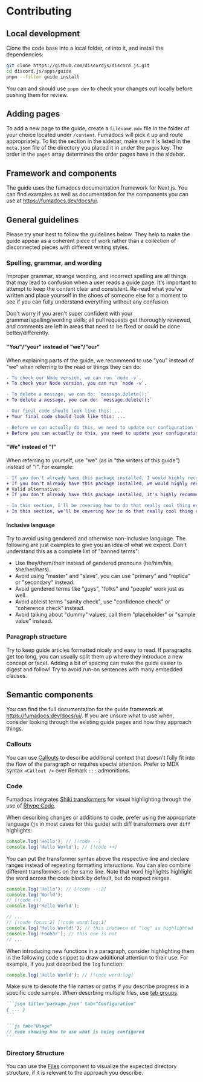 # Contributing

## Local development

Clone the code base into a local folder, `cd` into it, and install the dependencies:

```bash
git clone https://github.com/discordjs/discord.js.git
cd discord.js/apps/guide
pnpm --filter guide install
```

You can and should use `pnpm dev` to check your changes out locally before pushing them for review.

## Adding pages

To add a new page to the guide, create a `filename.mdx` file in the folder of your choice located under `/content`. Fumadocs will pick it up and route appropriately. To list the section in the sidebar, make sure it is listed in the `meta.json` file of the directory you placed it in under the `pages` key. The order in the `pages` array determines the order pages have in the sidebar.

## Framework and components

The guide uses the fumadocs documentation framework for Next.js. You can find examples as well as documentation for the components you can use at <https://fumadocs.dev/docs/ui>.

## General guidelines

Please try your best to follow the guidelines below. They help to make the guide appear as a coherent piece of work rather than a collection of disconnected pieces with different writing styles.

### Spelling, grammar, and wording

Improper grammar, strange wording, and incorrect spelling are all things that may lead to confusion when a user reads a guide page. It's important to attempt to keep the content clear and consistent. Re-read what you've written and place yourself in the shoes of someone else for a moment to see if you can fully understand everything without any confusion.

Don't worry if you aren't super confident with your grammar/spelling/wording skills; all pull requests get thoroughly reviewed, and comments are left in areas that need to be fixed or could be done better/differently.

#### "You"/"your" instead of "we"/"our"

When explaining parts of the guide, we recommend to use "you" instead of "we" when referring to the read or things they can do:

```diff
- To check our Node version, we can run `node -v`.
+ To check your Node version, you can run `node -v`.

- To delete a message, we can do: `message.delete();`
+ To delete a message, you can do: `message.delete();`

- Our final code should look like this: ...
+ Your final code should look like this: ...

- Before we can actually do this, we need to update our configuration file.
+ Before you can actually do this, you need to update your configuration file.
```

#### "We" instead of "I"

When referring to yourself, use "we" (as in "the writers of this guide") instead of "I". For example:

```diff
- If you don't already have this package installed, I would highly recommend doing so.
+ If you don't already have this package installed, we would highly recommend doing so.
# Valid alternative:
+ If you don't already have this package installed, it's highly recommended that you do so.

- In this section, I'll be covering how to do that really cool thing everyone's asking about.
+ In this section, we'll be covering how to do that really cool thing everyone's asking about.
```

#### Inclusive language

Try to avoid using gendered and otherwise non-inclusive language. The following are just examples to give you an idea of what we expect. Don't understand this as a complete list of "banned terms":

- Use they/them/their instead of gendered pronouns (he/him/his, she/her/hers).
- Avoid using "master" and "slave", you can use "primary" and "replica" or "secondary" instead.
- Avoid gendered terms like "guys", "folks" and "people" work just as well.
- Avoid ableist terms "sanity check", use "confidence check" or "coherence check" instead.
- Avoid talking about "dummy" values, call them "placeholder" or "sample value" instead.

### Paragraph structure

Try to keep guide articles formatted nicely and easy to read. If paragraphs get too long, you can usually split them up where they introduce a new concept or facet. Adding a bit of spacing can make the guide easier to digest and follow! Try to avoid run-on sentences with many embedded clauses.

## Semantic components

You can find the full documentation for the guide framework at <https://fumadocs.dev/docs/ui/>. If you are unsure what to use when, consider looking through the existing guide pages and how they approach things.

### Callouts

You can use [Callouts](https://fumadocs.dev/docs/ui/markdown#callouts) to describe additional context that doesn't fully fit into the flow of the paragraph or requires special attention. Prefer to MDX syntax `<Callout />` over Remark `:::` admonitions.

### Code

Fumadocs integrates [Shiki transformers](https://fumadocs.dev/docs/ui/markdown#shiki-transformers) for visual highlighting through the use of [Rhype Code](https://fumadocs.dev/docs/headless/mdx/rehype-code).

When describing changes or additions to code, prefer using the appropriate language (`js` in most cases for this guide) with diff transformers over `diff` highlights:

```js
console.log('Hello'); // [!code --]
console.log('Hello World'); // [!code ++]
```

You can put the transformer syntax above the respective line and declare ranges instead of repeating formatting intsructions. You can also combine different transformers on the same line. Note that word highlights highlight the word across the code block by default, but do respect ranges.

```js
console.log('Hello'); // [!code --:2]
console.log('World');
// [!code ++]
console.log('Hello World');
```

```js
// ...
// [!code focus:2] [!code word:log:1]
console.log('Hello World!'); // this instance of "log" is highlighted
console.log('Foobar'); // this one is not
// ...
```

When introducing new functions in a paragraph, consider highlighting them in the following code snippet to draw additional attention to their use. For example, if you just described the `log` function:

```js
console.log('Hello World'); // [!code word:log]
```

Make sure to denote the file names or paths if you describe progress in a specific code sample. When descrbing multiple files, use [tab groups](https://fumadocs.dev/docs/ui/markdown#tab-groups).

````md
```json title="package.json" tab="Configuration"
{ ... }
```

```js tab="Usage"
// code showing how to use what is being configured
```
````

### Directory Structure

You can use the [Files](https://fumadocs.dev/docs/ui/components/files) component to visualize the expected directory structure, if it is relevant to the approach you describe.
